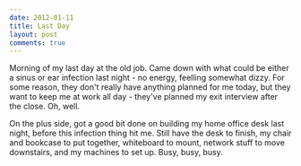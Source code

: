```yaml
---
date: 2012-01-11
title: Last Day
layout: post
comments: true
---
```

Morning of my last day at the old job. Came down with what could be either a sinus or ear infection last night - no energy, feelling somewhat dizzy. For some reason, they don't really have anything planned for me today, but they want to keep me at work all day - they've planned my exit interview after the close. Oh, well.

On the plus side, got a good bit done on building my home office desk last night, before this infection thing hit me. Still have the desk to finish, my chair and bookcase to put together, whiteboard to mount, network stuff to move downstairs, and my machines to set up. Busy, busy, busy.
